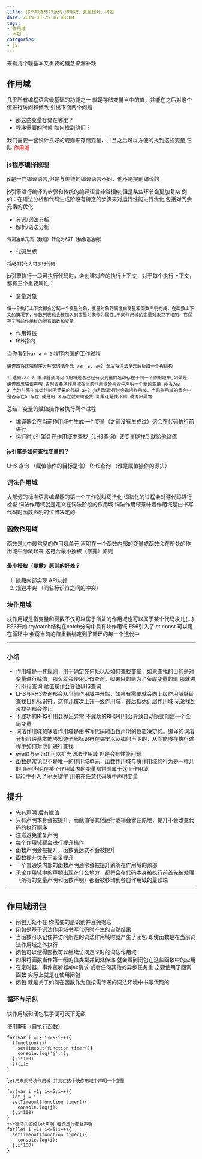 ```yaml
---
title: 你不知道的JS系列-作用域、变量提升、闭包
date: 2019-03-25 16:48:08
tags:
- 作用域
- 闭包
categories:
- js
---
```


来看几个既基本又重要的概念查漏补缺
<!-- more -->


## 作用域
几乎所有编程语言最基础的功能之一 就是存储变量当中的值，并能在之后对这个值进行访问和修改
引出下面两个问题

* 那这些变量存储在哪里？
* 程序需要的时候 如何找到他们？


我们需要一套设计良好的规则来存储变量，并且之后可以方便的找到这些变量,它叫 <font color="red">作用域</font>

### js程序编译原理
js是一门编译语言,但是与传统的编译语言不同，他不是提前编译的

js引擎进行编译的步骤和传统的编译语言非常相似,但是某些环节会更加复杂 例如：在语法分析和代码生成阶段有特定的步骤来对运行性能进行优化,包括对冗余元素的优化


* 分词/词法分析
* 解析/语法分析 

```
将词法单元流（数组）转化为AST（抽象语法树）
```
* 代码生成 

```
将AST转化为可执行代码
```

js引擎执行一段可执行代码时，会创建对应的执行上下文，对于每个执行上下文，都有三个重要属性：
  * 变量对象
  ```
  每一个执行上下文都会分配一个变量对象，变量对象的属性由变量和函数声明构成，在函数上下文的情况下，参数列表也会被加入到变量对象作为属性,不同作用域的变量对象互不相同，它保存了当前作用域的所有函数和变量
  ```
  * 作用域链
  * this指向

 当你看到`var a = 2` 程序内部的工作过程
 
```
编译器将这端程序分解成词法单元 var a, a=2 然后将词法单元解析成一个树结构

1.遇到var a 编译器会询问作用域是否已经有该变量的名称存在于同一个作用域中,如果是，编译器忽略该声明 否则会要求作用域在当前作用域的集合中声明一个新的变量 命名为a
2.当为引擎生成运行时所需要的代码 a=2 js引擎运行时会询问作用域，当前作用域的集合中是否存在a 存在 就是用 不存在就继续查找 如果还是找不到 就抛出异常

```
总结：变量的赋值操作会执行两个过程

* 编译器会在当前作用域中生成一个变量（之前没有生成过）这会在代码执行前进行
* 运行时js引擎会在作用域中查找（LHS查询）该变量能找到就给他赋值


#### js引擎是如何查找变量的？
LHS 查询 （赋值操作的目标是谁）
RHS查询 （谁是赋值操作的源头）
### 词法作用域
大部分的标准语言编译器的第一个工作就叫词法化
词法化的过程会对源代码进行检查
词法作用域就是定义在词法阶段的作用域
词法作用域意味着作用域是由书写代码时函数声明的位置决定的

### 函数作用域

函数是js中最常见的作用域单元 声明在一个函数内部的变量或函数会在所处的作用域中隐藏起来 这符合最小授权（暴露）原则

#### 最小授权（暴露）原则的好处？
1. 隐藏内部实现 API友好
2. 规避冲突 （同名标识符之间的冲突）

### 块作用域
块作用域是指变量和函数不仅可以属于所处的作用域也可以属于某个代码块儿{...}
ES3开始 try/catch结构在catch分句中具有块作用域
ES6引入了let const 可以用在循环中 会将当前的值重新绑定到了循环的每一个迭代中

-------

### 小结
* 作用域是一套规则，用于确定在何处以及如何查找变量，如果查找的目的是对变量进行赋值，那么就会使用LHS查询，如果目的是为了获取变量的值 那就进行RHS查询 赋值操作会导致LHS查询
* LHS与RHS查询都会从当前作用域中开始，如果有需要就会向上级作用域继续查找目标标识符。这样儿每次上升一级作用域，最后抵达迁居作用域 无论找到没找到都会停止
* 不成功的RHS引用会抛出异常 不成功的RHS引用会导致自动隐式创建一个全局变量
* 词法作用域意味着作用域是由书写代码时函数声明的位置决定的。编译的词法分析阶段基本能够知道全部标识符在哪里以及如何声明的，从而能够在执行过程中如何对他们进行查找
* eval()与with() 可以扩充词法作用域 但是会有性能问题
* 函数是常见但不是唯一的作用域单元，函数作用域与块作用域的行为是一样儿的 任何声明在某个作用域内的变量都将附属于这个作用域
* ES6中引入了let关键字 用来在任意代码块中声明变量


## 提升

* 先有声明 后有赋值
* 只有声明本身会被提升，而赋值等其他运行逻辑会留在原地，提升不会改变代码的执行顺序
* 注意避免重复声明
* 每个作用域都会进行提升操作
* 函数声明会被提升，函数表达式不会被提升
* 函数提升优先于变量提升
* 一个普通块内部的函数声明通常会被提升到所在作用域的顶部
* 无论作用域中的声明出现在什么地方，都将会在代码本身被执行前首先被处理（所有的变量声明和函数声明）都会被移动到各自作用域的最顶端

-------

## 作用域闭包

* 闭包无处不在 你需要的是识别并且拥抱它
* 闭包是基于词法作用域书写代码时产生的自然结果
* 当函数可以记住并访问所在的词法作用域时就产生了闭包 即使函数是在当前词法作用域之外执行
* 闭包可以使得函数可以继续访问定义时的词法作用域
* 如果将函数当作第一级的值类型并到处传递 就会看到闭包在这些函数中的应用
* 在定时器，事件监听器ajax请求 或者任何其他的异步任务重 之要使用了回调函数 实际上就是在使用闭包
* 闭包 就是关于如何在函数作为值按需传递的词法环境中书写代码的

### 循环与闭包

块作用域和闭包联手便可天下无敌

使用IIFE（自执行函数）

```
for(var i =1; i<=5;i++){
  (function(j){
    setTimeout(function timer(){
    console.log('j',j);
  },i*100)
  })(i);
}

let用来劫持块作用域 并且在这个块作用域中声明一个变量

for(var i =1; i<=5;i++){
  let j = i
  setTimeout(function timer(){
    console.log(j);
  },i*100)
}
for循环头部的let声明 每次迭代都会声明
for(let i =1; i<=5;i++){
  setTimeout(function timer(){
    console.log(i);
  },i*100)
}

```







